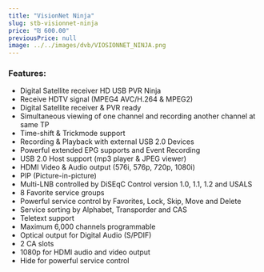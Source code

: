 ```yaml
---
title: "VisionNet Ninja"
slug: stb-visionnet-ninja
price: "₪ 600.00"
previousPrice: null
image: ../../images/dvb/VIOSIONNET_NINJA.png
---
```


### Features:

- Digital Satellite receiver HD USB PVR Ninja
- Receive HDTV signal (MPEG4 AVC/H.264 & MPEG2)
- Digital Satellite receiver & PVR ready
- Simultaneous viewing of one channel and recording another channel at same TP
- Time-shift & Trickmode support
- Recording & Playback with external USB 2.0 Devices
- Powerful extended EPG supports and Event Recording
- USB 2.0 Host support (mp3 player & JPEG viewer)
- HDMI Video & Audio output (576i, 576p, 720p, 1080i)
- PIP (Picture-in-picture)
- Multi-LNB controlled by DiSEqC Control version 1.0, 1.1, 1.2 and USALS
- 8 Favorite service groups
- Powerful service control by Favorites, Lock, Skip, Move and Delete
- Service sorting by Alphabet, Transporder and CAS
- Teletext support
- Maximum 6,000 channels programmable
- Optical output for Digital Audio (S/PDIF)
- 2 CA slots
- 1080p for HDMI audio and video output
- Hide for powerful service control
